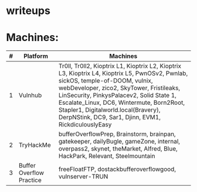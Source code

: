 # writeups
# Machines:

| # | Platform | Machines |
| --- | --- | --- |
| 1 | Vulnhub | Tr0ll, Tr0ll2, Kioptrix L1, Kioptrix L2, Kioptrix L3, Kioptrix L4, Kioptrix L5, PwnOSv2, Pwnlab, sickOS, temple-of-DOOM, vulnix, webDeveloper, zico2, SkyTower, Fristileaks, LinSecurity, PinkysPalacev2, Solid State 1, Escalate_Linux, DC6, Wintermute, Born2Root, Stapler1, Digitalworld.local(Bravery), DerpNStink, DC9, Sar1, Djinn, EVM1, RickdiculouslyEasy|
| 2 | TryHackMe | bufferOverflowPrep, Brainstorm, brainpan, gatekeeper, dailyBugle, gameZone, internal, overpass2, skynet, theMarket, Alfred, Blue, HackPark, Relevant, Steelmountain |
| 3 | Buffer Overflow Practice | freeFloatFTP, dostackbufferoverflowgood, vulnserver-TRUN |

